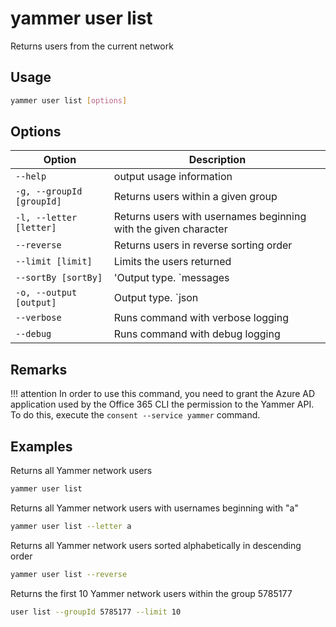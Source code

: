 # yammer user list

Returns users from the current network

## Usage

```sh
yammer user list [options]
```

## Options

Option|Description
------|-----------
`--help`|output usage information
`-g, --groupId [groupId]`|Returns users within a given group
`-l, --letter [letter]`|Returns users with usernames beginning with the given character
`--reverse`|Returns users in reverse sorting order
`--limit [limit]`|Limits the users returned
`--sortBy [sortBy]`|'Output type. `messages|followers`. Returns users sorted by number of messages or followers, instead of the default behavior of sorting alphabetically'
`-o, --output [output]`|Output type. `json|text`. Default `text`
`--verbose`|Runs command with verbose logging
`--debug`|Runs command with debug logging

## Remarks

!!! attention
    In order to use this command, you need to grant the Azure AD application used by the Office 365 CLI the permission to the Yammer API. To do this, execute the `consent --service yammer` command.

## Examples
  
Returns all Yammer network users

```sh
yammer user list
```

Returns all Yammer network users with usernames beginning with "a"

```sh
yammer user list --letter a
```

Returns all Yammer network users sorted alphabetically in descending order

```sh
yammer user list --reverse
```

Returns the first 10 Yammer network users within the group 5785177
```sh
user list --groupId 5785177 --limit 10
```
